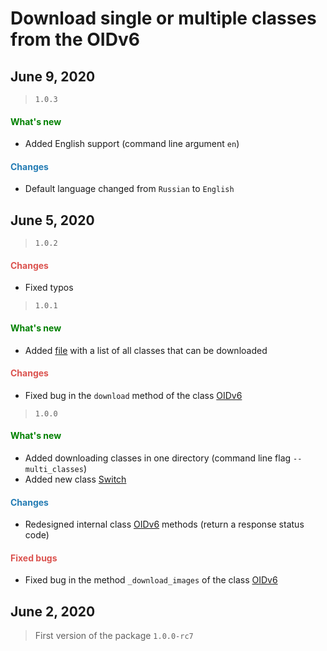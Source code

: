 # Download single or multiple classes from the OIDv6

## June 9, 2020

> `1.0.3`

<h4><span style="color:#008000;">What's new</span></h4>

- Added English support (command line argument `en`)

<h4><span style="color:#247CB4;">Changes</span></h4>

- Default language changed from `Russian` to `English`

## June 5, 2020

> `1.0.2`

<h4><span style="color:#DB534F;">Changes</span></h4>

- Fixed typos

> `1.0.1`

<h4><span style="color:#008000;">What's new</span></h4>

- Added [file](https://github.com/DmitryRyumin/OIDv6/blob/master/oidv6/classes.txt) with a list of all classes that can be downloaded

<h4><span style="color:#DB534F;">Changes</span></h4>

- Fixed bug in the `download` method of the class [OIDv6](https://github.com/DmitryRyumin/OIDv6/blob/master/oidv6/OIDv6.py)

> `1.0.0`

<h4><span style="color:#008000;">What's new</span></h4>

- Added downloading classes in one directory (command line flag `--multi_classes`)
- Added new class [Switch](https://github.com/DmitryRyumin/OIDv6/blob/master/oidv6/modules/core/switch.py)

<h4><span style="color:#247CB4;">Changes</span></h4>

- Redesigned internal class [OIDv6](https://github.com/DmitryRyumin/OIDv6/blob/master/oidv6/OIDv6.py) methods (return a response status code)

<h4><span style="color:#DB534F;">Fixed bugs</span></h4>

- Fixed bug in the method `_download_images` of the class [OIDv6](https://github.com/DmitryRyumin/OIDv6/blob/master/oidv6/OIDv6.py)

## June 2, 2020

> First version of the package `1.0.0-rc7`
